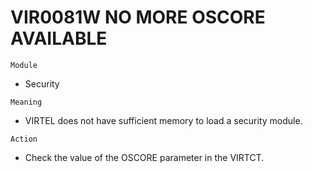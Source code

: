 # VIR0081W NO MORE OSCORE AVAILABLE

`Module`
- Security

`Meaning`
- VIRTEL does not have sufficient memory to load a security module.

`Action`
- Check the value of the OSCORE parameter in the VIRTCT.
